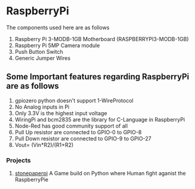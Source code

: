 # RaspberryPi

The components used here are as follows
  1. Raspberry Pi 3-MODB-1GB Motherboard (RASPBERRYPI3-MODB-1GB)
  2. Raspberry Pi 5MP Camera module
  3. Push Button Switch
  4. Generic Jumper Wires 

## Some Important features regarding RaspberryPi are as follows

  1. gpiozero python doesn't support 1-WireProtocol
  2. No Analog inputs in Pi
  3. Only 3.3V is the highest input voltage
  4. WiringPi and bcm2835 are the library for C-Language in RaspberryPi
  5. Node-Red has good community support of all 
  6. Pull Up resistor are connected to GPIO-0 to GPIO-8
  7. Pull Down resistor are connected to GPIO-9 to GPIO-27
  8. Vout= (Vin*R2)/(R1+R2)

### Projects

 1. [stonepaperpi](https://github.com/balaji303/stonepaperpi)
        A Game build on Python where Human fight aganist the RaspberryPie
